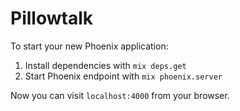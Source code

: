 # Pillowtalk

To start your new Phoenix application:

1. Install dependencies with `mix deps.get`
2. Start Phoenix endpoint with `mix phoenix.server`

Now you can visit `localhost:4000` from your browser.
